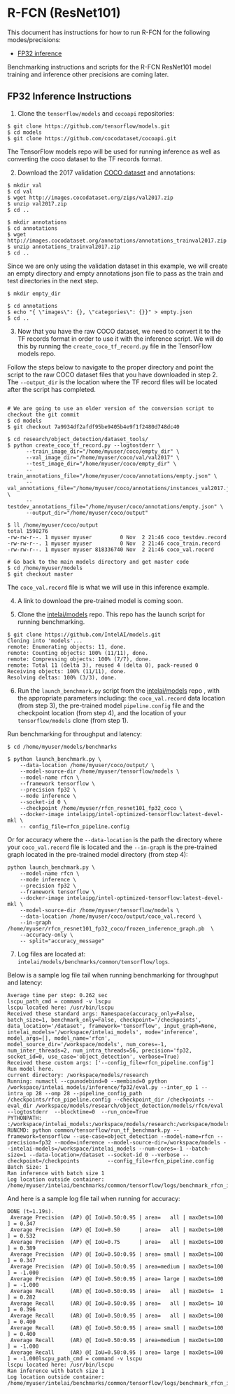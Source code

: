 # R-FCN (ResNet101)

This document has instructions for how to run R-FCN for the
following modes/precisions:
* [FP32 inference](#fp32-inference-instructions)

Benchmarking instructions and scripts for the R-FCN ResNet101 model training and inference
other precisions are coming later.

## FP32 Inference Instructions

1. Clone the `tensorflow/models` and `cocoapi` repositories:

```
$ git clone https://github.com/tensorflow/models.git
$ cd models
$ git clone https://github.com/cocodataset/cocoapi.git

```

The TensorFlow models repo will be used for running inference as well as
converting the coco dataset to the TF records format.

2.  Download the 2017 validation
[COCO dataset](http://cocodataset.org/#home) and annotations:

```
$ mkdir val
$ cd val
$ wget http://images.cocodataset.org/zips/val2017.zip
$ unzip val2017.zip
$ cd ..

$ mkdir annotations
$ cd annotations
$ wget http://images.cocodataset.org/annotations/annotations_trainval2017.zip
$ unzip annotations_trainval2017.zip
$ cd ..
```

Since we are only using the validation dataset in this example, we will
create an empty directory and empty annotations json file to pass as the
train and test directories in the next step.

```
$ mkdir empty_dir

$ cd annotations
$ echo "{ \"images\": {}, \"categories\": {}}" > empty.json
$ cd ..
```

3. Now that you have the raw COCO dataset, we need to convert it to the
TF records format in order to use it with the inference script.  We will
do this by running the `create_coco_tf_record.py` file in the TensorFlow
models repo.

Follow the steps below to navigate to the proper directory and point the
script to the raw COCO dataset files that you have downloaded in step 2.
The `--output_dir` is the location where the TF record files will be
located after the script has completed.

```

# We are going to use an older version of the conversion script to checkout the git commit
$ cd models
$ git checkout 7a9934df2afdf95be9405b4e9f1f2480d748dc40

$ cd research/object_detection/dataset_tools/
$ python create_coco_tf_record.py --logtostderr \
      --train_image_dir="/home/myuser/coco/empty_dir" \
      --val_image_dir="/home/myuser/coco/val/val2017" \
      --test_image_dir="/home/myuser/coco/empty_dir" \
      --train_annotations_file="/home/myuser/coco/annotations/empty.json" \
      --val_annotations_file="/home/myuser/coco/annotations/instances_val2017.json" \
      --testdev_annotations_file="/home/myuser/coco/annotations/empty.json" \
      --output_dir="/home/myuser/coco/output"

$ ll /home/myuser/coco/output
total 1598276
-rw-rw-r--. 1 myuser myuser         0 Nov  2 21:46 coco_testdev.record
-rw-rw-r--. 1 myuser myuser         0 Nov  2 21:46 coco_train.record
-rw-rw-r--. 1 myuser myuser 818336740 Nov  2 21:46 coco_val.record

# Go back to the main models directory and get master code
$ cd /home/myuser/models
$ git checkout master
```

The `coco_val.record` file is what we will use in this inference example.

4. A link to download the pre-trained model is coming soon.

5. Clone the [intelai/models](https://github.com/intelai/models) repo.
This repo has the launch script for running benchmarking.

```
$ git clone https://github.com/IntelAI/models.git
Cloning into 'models'...
remote: Enumerating objects: 11, done.
remote: Counting objects: 100% (11/11), done.
remote: Compressing objects: 100% (7/7), done.
remote: Total 11 (delta 3), reused 4 (delta 0), pack-reused 0
Receiving objects: 100% (11/11), done.
Resolving deltas: 100% (3/3), done.
```

6. Run the `launch_benchmark.py` script from the 
[intelai/models](https://github.com/intelai/models) repo
, with the appropriate parameters including: the 
`coco_val.record` data location (from step 3), the pre-trained model
`pipeline.config` file and the checkpoint location (from step 4), and the
location of your `tensorflow/models` clone (from step 1).

Run benchmarking for throughput and latency:
```
$ cd /home/myuser/models/benchmarks

$ python launch_benchmark.py \
    --data-location /home/myuser/coco/output/ \
    --model-source-dir /home/myuser/tensorflow/models \
    --model-name rfcn \
    --framework tensorflow \
    --precision fp32 \
    --mode inference \
    --socket-id 0 \
    --checkpoint /home/myuser/rfcn_resnet101_fp32_coco \
    --docker-image intelaipg/intel-optimized-tensorflow:latest-devel-mkl \
    -- config_file=rfcn_pipeline.config
```

Or for accuracy where the `--data-location` is the path the directory
where your `coco_val.record` file is located and the `--in-graph` is
the pre-trained graph located in the pre-trained model directory (from step 4):
```
python launch_benchmark.py \
    --model-name rfcn \
    --mode inference \
    --precision fp32 \
    --framework tensorflow \
    --docker-image intelaipg/intel-optimized-tensorflow:latest-devel-mkl \
    --model-source-dir /home/myuser/tensorflow/models \
    --data-location /home/myuser/coco/output/coco_val.record \
    --in-graph /home/myuser/rfcn_resnet101_fp32_coco/frozen_inference_graph.pb  \
    --accuracy-only \
    -- split="accuracy_message"
```

7. Log files are located at:
`intelai/models/benchmarks/common/tensorflow/logs`.

Below is a sample log file tail when running benchmarking for throughput
and latency:

```
Average time per step: 0.262 sec
lscpu_path_cmd = command -v lscpu
lscpu located here: /usr/bin/lscpu
Received these standard args: Namespace(accuracy_only=False, batch_size=1, benchmark_only=False, checkpoint='/checkpoints', data_location='/dataset', framework='tensorflow', input_graph=None, intelai_models='/workspace/intelai_models', mode='inference', model_args=[], model_name='rfcn', model_source_dir='/workspace/models', num_cores=-1, num_inter_threads=2, num_intra_threads=56, precision='fp32, socket_id=0, use_case='object_detection', verbose=True)
Received these custom args: ['--config_file=rfcn_pipeline.config']
Run model here.
current directory: /workspace/models/research
Running: numactl --cpunodebind=0 --membind=0 python /workspace/intelai_models/inference/fp32/eval.py --inter_op 1 --intra_op 28 --omp 28 --pipeline_config_path /checkpoints/rfcn_pipeline.config --checkpoint_dir /checkpoints --eval_dir /workspace/models/research/object_detection/models/rfcn/eval  --logtostderr  --blocktime=0  --run_once=True 
PYTHONPATH: :/workspace/intelai_models:/workspace/models/research:/workspace/models/research/slim:/workspace/models
RUNCMD: python common/tensorflow/run_tf_benchmark.py --framework=tensorflow --use-case=object_detection --model-name=rfcn --precision=fp32 --mode=inference --model-source-dir=/workspace/models --intelai-models=/workspace/intelai_models --num-cores=-1 --batch-size=1 --data-location=/dataset --socket-id 0 --verbose --checkpoint=/checkpoints         --config_file=rfcn_pipeline.config
Batch Size: 1
Ran inference with batch size 1
Log location outside container: /home/myuser/intelai/benchmarks/common/tensorflow/logs/benchmark_rfcn_inference.log
```

And here is a sample log file tail when running for accuracy:
```
DONE (t=1.19s).
 Average Precision  (AP) @[ IoU=0.50:0.95 | area=   all | maxDets=100 ] = 0.347
 Average Precision  (AP) @[ IoU=0.50      | area=   all | maxDets=100 ] = 0.532
 Average Precision  (AP) @[ IoU=0.75      | area=   all | maxDets=100 ] = 0.389
 Average Precision  (AP) @[ IoU=0.50:0.95 | area= small | maxDets=100 ] = 0.347
 Average Precision  (AP) @[ IoU=0.50:0.95 | area=medium | maxDets=100 ] = -1.000
 Average Precision  (AP) @[ IoU=0.50:0.95 | area= large | maxDets=100 ] = -1.000
 Average Recall     (AR) @[ IoU=0.50:0.95 | area=   all | maxDets=  1 ] = 0.282
 Average Recall     (AR) @[ IoU=0.50:0.95 | area=   all | maxDets= 10 ] = 0.396
 Average Recall     (AR) @[ IoU=0.50:0.95 | area=   all | maxDets=100 ] = 0.400
 Average Recall     (AR) @[ IoU=0.50:0.95 | area= small | maxDets=100 ] = 0.400
 Average Recall     (AR) @[ IoU=0.50:0.95 | area=medium | maxDets=100 ] = -1.000
 Average Recall     (AR) @[ IoU=0.50:0.95 | area= large | maxDets=100 ] = -1.000lscpu_path_cmd = command -v lscpu
lscpu located here: /usr/bin/lscpu
Ran inference with batch size 1
Log location outside container: /home/myuser/intelai/benchmarks/common/tensorflow/logs/benchmark_rfcn_inference_fp32_20181221_211905.log
```